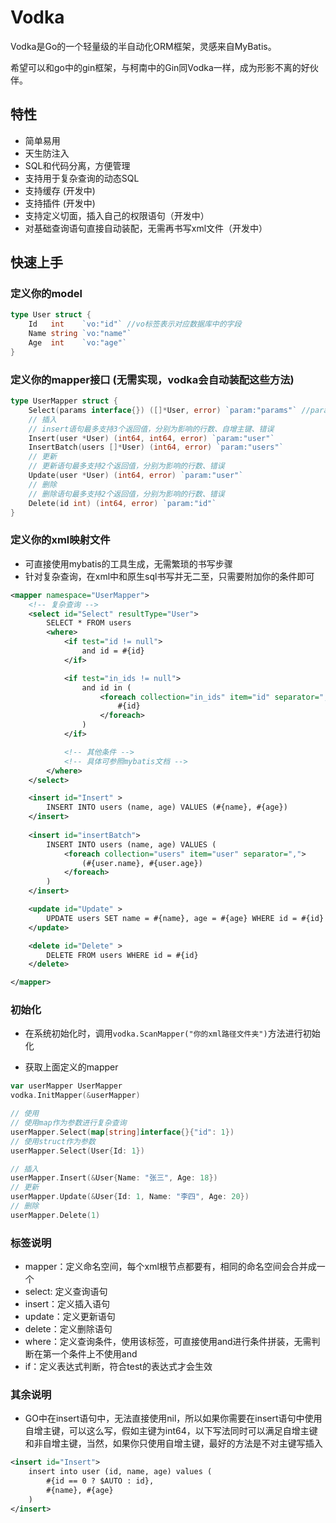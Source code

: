 # Vodka

Vodka是Go的一个轻量级的半自动化ORM框架，灵感来自MyBatis。

希望可以和go中的gin框架，与柯南中的Gin同Vodka一样，成为形影不离的好伙伴。

## 特性

- 简单易用 
- 天生防注入
- SQL和代码分离，方便管理
- 支持用于复杂查询的动态SQL
- 支持缓存 (开发中)
- 支持插件 (开发中)
- 支持定义切面，插入自己的权限语句（开发中）
- 对基础查询语句直接自动装配，无需再书写xml文件（开发中）

## 快速上手

### 定义你的model
```go
type User struct {
    Id   int    `vo:"id"` //vo标签表示对应数据库中的字段 
    Name string `vo:"name"`
    Age  int    `vo:"age"`
}
```

### 定义你的mapper接口 (无需实现，vodka会自动装配这些方法)
```go
type UserMapper struct {
    Select(params interface{}) ([]*User, error) `param:"params"` //params为在xml中映射的名字
    // 插入
    // insert语句最多支持3个返回值，分别为影响的行数、自增主键、错误
    Insert(user *User) (int64, int64, error) `param:"user"`
    InsertBatch(users []*User) (int64, error) `param:"users"`
    // 更新
    // 更新语句最多支持2个返回值，分别为影响的行数、错误
    Update(user *User) (int64, error) `param:"user"`
    // 删除
    // 删除语句最多支持2个返回值，分别为影响的行数、错误
    Delete(id int) (int64, error) `param:"id"`
}
```

### 定义你的xml映射文件
- 可直接使用mybatis的工具生成，无需繁琐的书写步骤
- 针对复杂查询，在xml中和原生sql书写并无二至，只需要附加你的条件即可
```xml
<mapper namespace="UserMapper">
    <!-- 复杂查询 -->
    <select id="Select" resultType="User">
        SELECT * FROM users 
        <where>
            <if test="id != null">
                and id = #{id}
            </if>

            <if test="in_ids != null">
                and id in (
                    <foreach collection="in_ids" item="id" separator=",">
                        #{id}
                    </foreach>
                )
            </if>

            <!-- 其他条件 -->
            <!-- 具体可参照mybatis文档 -->
        </where>
    </select>

    <insert id="Insert" >
        INSERT INTO users (name, age) VALUES (#{name}, #{age})
    </insert>
    
    <insert id="insertBatch">
        INSERT INTO users (name, age) VALUES (
            <foreach collection="users" item="user" separator=",">
                (#{user.name}, #{user.age})
            </foreach>
        )
    </insert>

    <update id="Update" >
        UPDATE users SET name = #{name}, age = #{age} WHERE id = #{id}
    </update>

    <delete id="Delete" >
        DELETE FROM users WHERE id = #{id}
    </delete>

</mapper>
```

### 初始化
- 在系统初始化时，调用`vodka.ScanMapper("你的xml路径文件夹")`方法进行初始化

- 获取上面定义的mapper
```go
var userMapper UserMapper
vodka.InitMapper(&userMapper)

// 使用
// 使用map作为参数进行复杂查询
userMapper.Select(map[string]interface{}{"id": 1})
// 使用struct作为参数
userMapper.Select(User{Id: 1})

// 插入
userMapper.Insert(&User{Name: "张三", Age: 18})
// 更新
userMapper.Update(&User{Id: 1, Name: "李四", Age: 20})
// 删除
userMapper.Delete(1)
```


### 标签说明
 
- mapper：定义命名空间，每个xml根节点都要有，相同的命名空间会合并成一个
- select: 定义查询语句
- insert：定义插入语句
- update：定义更新语句
- delete：定义删除语句
- where：定义查询条件，使用该标签，可直接使用and进行条件拼装，无需判断在第一个条件上不使用and
- if：定义表达式判断，符合test的表达式才会生效


### 其余说明
- GO中在insert语句中，无法直接使用nil，所以如果你需要在insert语句中使用自增主键，可以这么写，假如主键为int64，以下写法同时可以满足自增主键和非自增主键，当然，如果你只使用自增主键，最好的方法是不对主键写插入
```xml
<insert id="Insert">
    insert into user (id, name, age) values (
        #{id == 0 ? $AUTO : id},
        #{name}, #{age}
    )
</insert>
```